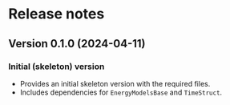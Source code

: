 # Release notes

## Version 0.1.0 (2024-04-11)

### Initial (skeleton) version

* Provides an initial skeleton version with the required files.
* Includes dependencies for `EnergyModelsBase` and `TimeStruct`.
